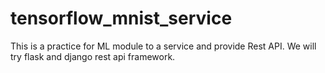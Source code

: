 # tensorflow_mnist_service

This is a practice for ML module to a service and provide Rest API.
We will try flask and django rest api framework.
